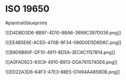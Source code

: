 # ISO 19650
#plantrail/blueprints

![[D4DBD3D6-BB97-4D10-8BA6-3699C397D036.png]]

![[EE4B5E6E-ACED-470B-9F34-086D0D5D6D6C.png]]

![[B9D6B80F-DF10-4911-8D5A-3EC6C1157B14.png]]

![[A0FAD923-93C9-4910-B913-DDA761574DE6.png]]

![[ED22A3D6-64F3-47E3-88E5-07494AA858DB.png]]
